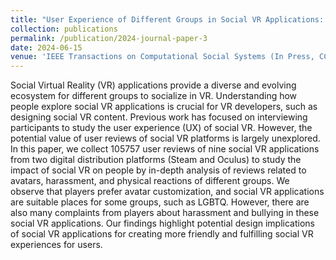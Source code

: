 ```yaml
---
title: "User Experience of Different Groups in Social VR Applications: An Empirical Study Based on User Reviews"
collection: publications
permalink: /publication/2024-journal-paper-3
date: 2024-06-15
venue: 'IEEE Transactions on Computational Social Systems (In Press, CCF-C, SCI 二区)'
---
```


Social Virtual Reality (VR) applications provide a diverse and evolving ecosystem for different groups to socialize in VR. Understanding how people explore social VR applications is crucial for VR developers, such as designing social VR content. Previous work has focused on interviewing participants to study the user experience (UX) of social VR. However, the potential value of user reviews of social VR platforms is largely unexplored. In this paper, we collect 105757 user reviews of nine social VR applications from two digital distribution platforms (Steam and Oculus) to study the impact of social VR on people by in-depth analysis of reviews related to avatars, harassment, and physical
reactions of different groups. We observe that players prefer avatar customization, and social VR applications are suitable places for some groups, such as LGBTQ. However, there are also many complaints from players about harassment and bullying in these social VR applications. Our findings highlight potential design implications of social VR applications for creating more friendly and fulfilling social VR experiences for users.
